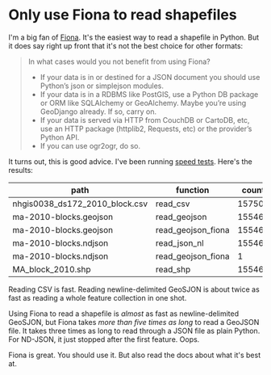 # Only use Fiona to read shapefiles

I'm a big fan of [Fiona](https://fiona.readthedocs.io/en/latest/manual.html). It's the easiest way to read a shapefile in Python. But it does say right up front that it's not the best choice for other formats:

> In what cases would you not benefit from using Fiona?
>
> - If your data is in or destined for a JSON document you should use Python’s json or simplejson modules.
> - If your data is in a RDBMS like PostGIS, use a Python DB package or ORM like SQLAlchemy or GeoAlchemy. Maybe you’re using GeoDjango already. If so, carry on.
> - If your data is served via HTTP from CouchDB or CartoDB, etc, use an HTTP package (httplib2, Requests, etc) or the provider’s Python API.
> - If you can use ogr2ogr, do so.

It turns out, this is good advice. I've been running [speed tests](https://github.com/eyeseast/gis-speed-tests). Here's the results:

| path                           | function           | count  | time           |
| ------------------------------ | ------------------ | ------ | -------------- |
| nhgis0038_ds172_2010_block.csv | read_csv           | 157509 | 0:00:00.869328 |
| ma-2010-blocks.geojson         | read_geojson       | 155463 | 0:00:12.225532 |
| ma-2010-blocks.geojson         | read_geojson_fiona | 155463 | 0:00:38.971221 |
| ma-2010-blocks.ndjson          | read_json_nl       | 155463 | 0:00:06.262876 |
| ma-2010-blocks.ndjson          | read_geojson_fiona | 1      | 0:00:00.242557 |
| MA_block_2010.shp              | read_shp           | 155463 | 0:00:07.643704 |

Reading CSV is fast. Reading newline-delimited GeoSJON is about twice as fast as reading a whole feature collection in one shot.

Using Fiona to read a shapefile is _almost_ as fast as newline-delimited GeoSJON, but Fiona takes _more than five times as long_ to read a GeoJSON file. It takes three times as long to read through a JSON file as plain Python. For ND-JSON, it just stopped after the first feature. Oops.

Fiona is great. You should use it. But also read the docs about what it's best at.
